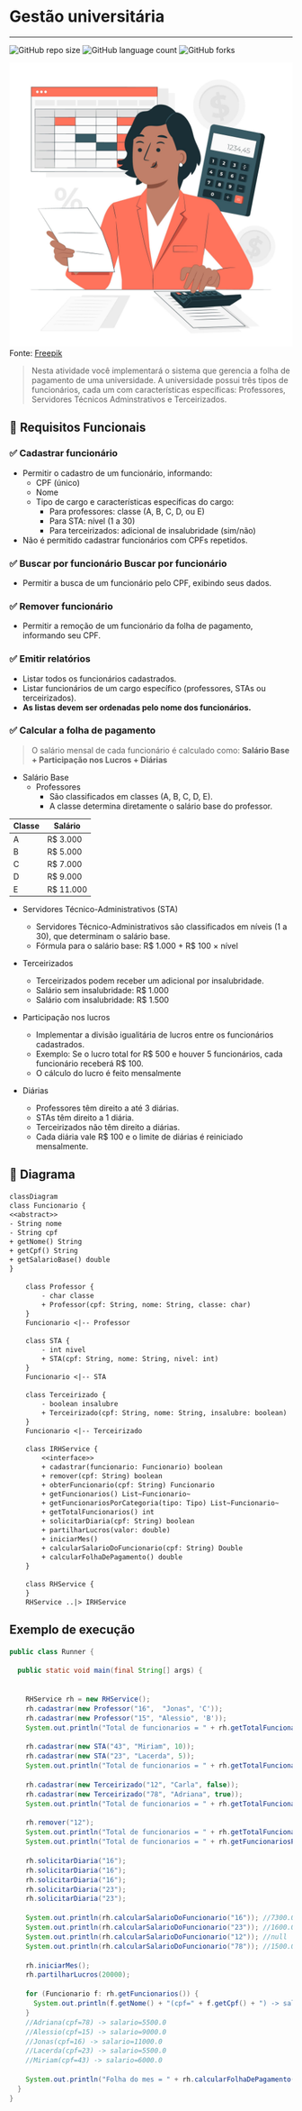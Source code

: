 # Gestão universitária

---

![GitHub repo size](https://img.shields.io/github/repo-size/WillianSilva51/GestaoUniversitaria?style=for-the-badge)
![GitHub language count](https://img.shields.io/github/languages/count/WillianSilva51/GestaoUniversitaria?style=for-the-badge)
![GitHub forks](https://img.shields.io/github/forks/WillianSilva51/GestaoUniversitaria?style=for-the-badge)


![ilustracao de um rh](rh.jpg)
Fonte: <a href="https://br.freepik.com/vetores-gratis/ilustracao-do-conceito-de-contador_13766143.htm#fromView=search&page=1&position=6&uuid=54189124-07f3-4a54-9277-02fe2818dad1&query=payroll">Freepik</a>

> Nesta atividade você implementará o sistema que gerencia a folha de pagamento de uma universidade.
A universidade possui três tipos de funcionários, cada um com características específicas: Professores, Servidores Técnicos Adminstrativos e Terceirizados.


## 🎯 Requisitos Funcionais

### ✅ Cadastrar funcionário
* Permitir o cadastro de um funcionário, informando:
    * CPF (único)
    * Nome
    * Tipo de cargo e características específicas do cargo:
        * Para professores: classe (A, B, C, D, ou E)
        * Para STA: nível (1 a 30)
        * Para terceirizados: adicional de insalubridade (sim/não)
* Não é permitido cadastrar funcionários com CPFs repetidos.

### ✅ Buscar por funcionário  Buscar por funcionário
* Permitir a busca de um funcionário pelo CPF, exibindo seus dados.


### ✅ Remover funcionário
* Permitir a remoção de um funcionário da folha de pagamento, informando seu CPF.

### ✅ Emitir relatórios
* Listar todos os funcionários cadastrados.
* Listar funcionários de um cargo específico (professores, STAs ou terceirizados).
* **As listas devem ser ordenadas pelo nome dos funcionários.**

### ✅ Calcular a folha de pagamento

> O salário mensal de cada funcionário é calculado como: **Salário Base + Participação nos Lucros + Diárias**

- Salário Base
    - Professores
        - São classificados em classes (A, B, C, D, E).
        - A classe determina diretamente o salário base do professor.

| Classe | Salário |
|---|---|
| A | R$ 3.000 |
| B | R$ 5.000 |
| C | R$ 7.000 | 
| D | R$ 9.000 |
| E | R$ 11.000|

- Servidores Técnico-Administrativos (STA)
    - Servidores Técnico-Administrativos são classificados em níveis (1 a 30), que determinam o salário base.
    - Fórmula para o salário base: R$ 1.000 + R$ 100 × nível

- Terceirizados
    - Terceirizados podem receber um adicional por insalubridade.
    - Salário sem insalubridade: R$ 1.000
    - Salário com insalubridade: R$ 1.500

- Participação nos lucros
    - Implementar a divisão igualitária de lucros entre os funcionários cadastrados.
    - Exemplo: Se o lucro total for R$ 500 e houver 5 funcionários, cada funcionário receberá R$ 100.
    - O cálculo do lucro é feito mensalmente

- Diárias
    - Professores têm direito a até 3 diárias.
    - STAs têm direito a 1 diária.
    - Terceirizados não têm direito a diárias.
    - Cada diária vale R$ 100 e o limite de diárias é reiniciado mensalmente.

## 🧱 Diagrama

```mermaid
classDiagram
class Funcionario {
<<abstract>>
- String nome
- String cpf
+ getNome() String
+ getCpf() String
+ getSalarioBase() double
}

    class Professor {
        - char classe
        + Professor(cpf: String, nome: String, classe: char)
    }
    Funcionario <|-- Professor

    class STA {
        - int nivel
        + STA(cpf: String, nome: String, nivel: int)
    }
    Funcionario <|-- STA

    class Terceirizado {
        - boolean insalubre
        + Terceirizado(cpf: String, nome: String, insalubre: boolean)
    }
    Funcionario <|-- Terceirizado

    class IRHService {
        <<interface>>
        + cadastrar(funcionario: Funcionario) boolean
        + remover(cpf: String) boolean
        + obterFuncionario(cpf: String) Funcionario
        + getFuncionarios() List~Funcionario~
        + getFuncionariosPorCategoria(tipo: Tipo) List~Funcionario~
        + getTotalFuncionarios() int
        + solicitarDiaria(cpf: String) boolean
        + partilharLucros(valor: double)
        + iniciarMes()
        + calcularSalarioDoFuncionario(cpf: String) Double
        + calcularFolhaDePagamento() double
    }

    class RHService { 
    }
    RHService ..|> IRHService
```

## Exemplo de execução
```java
public class Runner {

  public static void main(final String[] args) {


    RHService rh = new RHService();
    rh.cadastrar(new Professor("16",  "Jonas", 'C'));
    rh.cadastrar(new Professor("15", "Alessio", 'B'));
    System.out.println("Total de funcionarios = " + rh.getTotalFuncionarios()); //Total de funcionarios = 2

    rh.cadastrar(new STA("43", "Miriam", 10));
    rh.cadastrar(new STA("23", "Lacerda", 5));
    System.out.println("Total de funcionarios = " + rh.getTotalFuncionarios()); //Total de funcionarios = 4

    rh.cadastrar(new Terceirizado("12", "Carla", false));
    rh.cadastrar(new Terceirizado("78", "Adriana", true));
    System.out.println("Total de funcionarios = " + rh.getTotalFuncionarios()); //Total de funcionarios = 6

    rh.remover("12");
    System.out.println("Total de funcionarios = " + rh.getTotalFuncionarios()); //Total de funcionarios = 5
    System.out.println("Total de funcionarios = " + rh.getFuncionariosPorCategoria(IRHService.Tipo.TERC).size());

    rh.solicitarDiaria("16");
    rh.solicitarDiaria("16");
    rh.solicitarDiaria("16");
    rh.solicitarDiaria("23");
    rh.solicitarDiaria("23");

    System.out.println(rh.calcularSalarioDoFuncionario("16")); //7300.0
    System.out.println(rh.calcularSalarioDoFuncionario("23")); //1600.0
    System.out.println(rh.calcularSalarioDoFuncionario("12")); //null
    System.out.println(rh.calcularSalarioDoFuncionario("78")); //1500.0

    rh.iniciarMes();
    rh.partilharLucros(20000);

    for (Funcionario f: rh.getFuncionarios()) {
      System.out.println(f.getNome() + "(cpf=" + f.getCpf() + ") -> salario=" + f.getSalario());
    }
    //Adriana(cpf=78) -> salario=5500.0
    //Alessio(cpf=15) -> salario=9000.0
    //Jonas(cpf=16) -> salario=11000.0
    //Lacerda(cpf=23) -> salario=5500.0
    //Miriam(cpf=43) -> salario=6000.0

    System.out.println("Folha do mes = " + rh.calcularFolhaDePagamento()); //Folha do mes = 37000.0
  }
}
```
